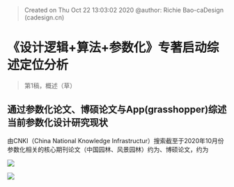 


> Created on Thu Oct 22 13:03:02 2020 @author: Richie Bao-caDesign (cadesign.cn)
# 《设计逻辑+算法+参数化》专著启动综述定位分析
> 第1稿，概述（草）
## 通过参数化论文、博硕论文与App(grasshopper)综述当前参数化设计研究现状
由CNKI（China National Knowledge Infrastructur）搜索截至于2020年10月份参数化相关的核心期刊论文（中国园林、风景园林）约为、博硕论文，约为

![](https://github.com/richieBao/python-urbanPlanning/blob/master/images/parametrization_01.jpg)


![](https://github.com/richieBao/python-urbanPlanning/blob/master/images/parametrization_02.jpg)
<!--stackedit_data:
eyJoaXN0b3J5IjpbLTE4MDUyODI2NzIsMTc4OTI5NDY5LC0xNj
U2MzE5NjczLDE0NjI5MDYyNzYsNzMwOTk4MTE2XX0=
-->